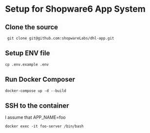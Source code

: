 # Setup for Shopware6 App System
## Clone the source
```
 git clone git@github.com:shopwareLabs/dhl-app.git
```

## Setup ENV file
```
cp .env.example .env
```

## Run Docker Composer
```
docker-compose up -d --build
```

## SSH to the container
I assume that APP_NAME=foo
```
docker exec -it foo-server /bin/bash 
```